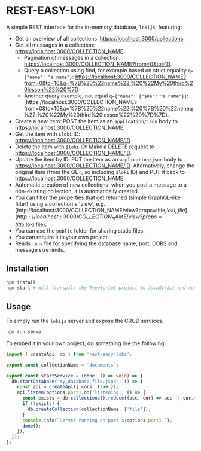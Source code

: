 # REST-EASY-LOKI

A simple REST interface for the in-memory database, `lokijs`, featuring:

- Get an overview of all collections: [https://localhost:3000/collections](https://localhost:3000/collections).
- Get all messages in a collection: [https://localhost:3000/COLLECTION_NAME](https://localhost:3000/COLLECTION_NAME).
  - Pagination of messages in a collection: [https://localhost:3000/COLLECTION_NAME?from=0&to=10](https://localhost:3000/COLLECTION_NAME?from=0&to=10).
  - Query a collection using find, for example based on strict equality `q={"name": "a name"}`: [https://localhost:3000/COLLECTION_NAME?from=0&to=10&q=%7B%20%22name%22:%20%22My%20third%20lesson%22%20%7D](https://localhost:3000/COLLECTION_NAME?from=0&to=10&q=%7B%20%22name%22:%20%22My%20third%20lesson%22%20%7D)
  - Another query example, not equal `q={"name": {"$ne": "a name"}}`: [https://localhost:3000/COLLECTION_NAME?from=0&to=10&q=%7B%20%22name%22:%20%7B%20%22$ne%22:%20%22My%20third%20lesson%22%20%7D%7D](https://localhost:3000/COLLECTION_NAME?from=0&to=10&q=q=%7B%20%22name%22:%20%7B%20%22$neq%22:%20%22My%20third%20lesson%22%20%7D%7D).
- Create a new item: POST the item as an `application/json` body to [https://localhost:3000/COLLECTION_NAME](https://localhost:3000/COLLECTION_NAME).
- Get the item with `$loki` ID: [https://localhost:3000/COLLECTION_NAME/ID](https://localhost:3000/COLLECTION_NAME/1).
- Delete the item with `$loki` ID: Make a DELETE request to [https://localhost:3000/COLLECTION_NAME/ID](https://localhost:3000/COLLECTION_NAME/1).
- Update the item by ID. PUT the item as an `application/json` body to [https://localhost:3000/COLLECTION_NAME/ID](https://localhost:3000/COLLECTION_NAME/ID). Alternatively, change the original item (from the GET, so including `$loki` ID) and PUT it back to [https://localhost:3000/COLLECTION_NAME](https://localhost:3000/COLLECTION_NAME)
- Automatic creation of new collections: when you post a message to a non-existing collection, it is automatically created.
- You can filter the properties that get returned (simple GraphQL-like filter) using a collection's 'view', e.g. [http://localhost:3000/COLLECTION_NAME/view?props=title,$loki,file](http://localhost:3000/COLLECTION_NAME/view?props=title,$loki,file).
- You can use the `public` folder for sharing static files.
- You can require it in your own project.
- Reads `.env` file for specifying the database name, port, CORS and message size limits.

## Installation

```bash
npm install
npm start # Will transpile the TypeScript project to JavaScript and run node on every change.
```

## Usage

To simply run the `lokijs` server and expose the CRUD services.

```bash
npm run serve
```

To embed it in your own project, do something like the following:

```ts
import { createApi, db } from 'rest-easy-loki';

export const collectionName = 'documents';

export const startService = (done: () => void) => {
  db.startDatabase('my_database_file.json', () => {
    const api = createApi({ cors: true });
    api.listen(options.port).on('listening', () => {
      const exists = db.collections().reduce((acc, cur) => acc || cur.name === collectionName, false);
      if (!exists) {
        db.createCollection(collectionName, ['file']);
      }
      console.info(`Server running on port ${options.port}.`);
      done();
    });
  });
};
```
